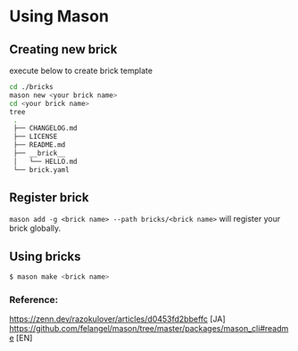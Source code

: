 # Using Mason


## Creating new brick
execute below to create brick template

```bash
cd ./bricks
mason new <your brick name>
cd <your brick name>
tree
 .
 ├── CHANGELOG.md
 ├── LICENSE
 ├── README.md
 ├── __brick__
 │   └── HELLO.md
 └── brick.yaml
```

## Register brick
`mason add -g <brick name> --path bricks/<brick name>` will register your brick globally. 

## Using bricks

```bash
$ mason make <brick name>
```

### Reference:
https://zenn.dev/razokulover/articles/d0453fd2bbeffc [JA]
https://github.com/felangel/mason/tree/master/packages/mason_cli#readme [EN]

